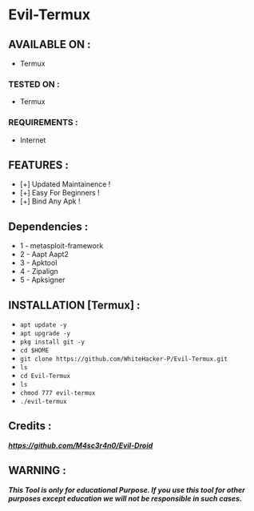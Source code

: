 # Evil-Termux

## AVAILABLE ON :

* Termux

### TESTED ON :

* Termux

### REQUIREMENTS :
* Internet 

## FEATURES :
* [+] Updated Maintainence !
* [+] Easy For Beginners !
* [+] Bind Any Apk  !


## Dependencies :
* 1 - metasploit-framework
* 2 - Aapt Aapt2
* 3 - Apktool
* 4 - Zipalign
* 5 - Apksigner

## INSTALLATION [Termux] :

* `apt update -y`
* `apt upgrade -y`
* `pkg install git -y`
* `cd $HOME`
* `git clone https://github.com/WhiteHacker-P/Evil-Termux.git`
* `ls`
* `cd Evil-Termux`
* `ls`
* `chmod 777 evil-termux`
* `./evil-termux`

##  Credits :
***https://github.com/M4sc3r4n0/Evil-Droid***


## WARNING : 
***This Tool is only for educational Purpose. If you use this tool for other purposes except education we will not be responsible in such cases.***
